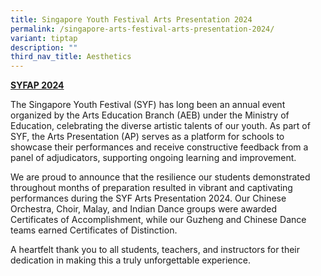 ```yaml
---
title: Singapore Youth Festival Arts Presentation 2024
permalink: /singapore-arts-festival-arts-presentation-2024/
variant: tiptap
description: ""
third_nav_title: Aesthetics
---
```

<p><strong><u>SYFAP 2024</u></strong>
</p>
<p>The Singapore Youth Festival (SYF) has long been an annual event organized
by the Arts Education Branch (AEB) under the Ministry of Education, celebrating
the diverse artistic talents of our youth. As part of SYF, the Arts Presentation
(AP) serves as a platform for schools to showcase their performances and
receive constructive feedback from a panel of adjudicators, supporting
ongoing learning and improvement.</p>
<p>We are proud to announce that the resilience our students demonstrated
throughout months of preparation resulted in vibrant and captivating performances
during the SYF Arts Presentation 2024. Our Chinese Orchestra, Choir, Malay,
and Indian Dance groups were awarded Certificates of Accomplishment, while
our Guzheng and Chinese Dance teams earned Certificates of Distinction.</p>
<p>A heartfelt thank you to all students, teachers, and instructors for their
dedication in making this a truly unforgettable experience.</p>